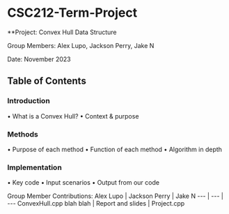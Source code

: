 # CSC212-Term-Project
**Project:
Convex Hull Data Structure

Group Members: Alex Lupo, Jackson Perry, Jake N

Date: November 2023

## Table of Contents

### Introduction
• What is a Convex Hull?
• Context & purpose

### Methods
• Purpose of each method
• Function of each method
• Algorithm in depth

### Implementation
• Key code
• Input scenarios
• Output from our code









Group Member Contributions: 
Alex Lupo | Jackson Perry | Jake N
--- | --- | ---
ConvexHull.cpp blah blah | Report and slides | Project.cpp

